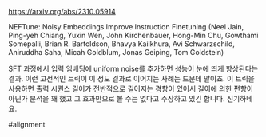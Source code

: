 https://arxiv.org/abs/2310.05914

NEFTune: Noisy Embeddings Improve Instruction Finetuning (Neel Jain, Ping-yeh Chiang, Yuxin Wen, John Kirchenbauer, Hong-Min Chu, Gowthami Somepalli, Brian R. Bartoldson, Bhavya Kailkhura, Avi Schwarzschild, Aniruddha Saha, Micah Goldblum, Jonas Geiping, Tom Goldstein)

SFT 과정에서 입력 임베딩에 uniform noise를 추가하면 성능이 눈에 띄게 향상된다는 결과. 이런 고전적인 트릭이 이 정도 결과로 이어지는 사례는 드문데 말이죠. 이 트릭을 사용하면 출력 시퀀스 길이가 전반적으로 길어지는 경향이 있어서 길이에 의한 편향이 아닌가 분석을 꽤 했고 그 효과만으로 볼 수는 없다고 주장하고 있긴 합니다. 신기하네요.

#alignment 